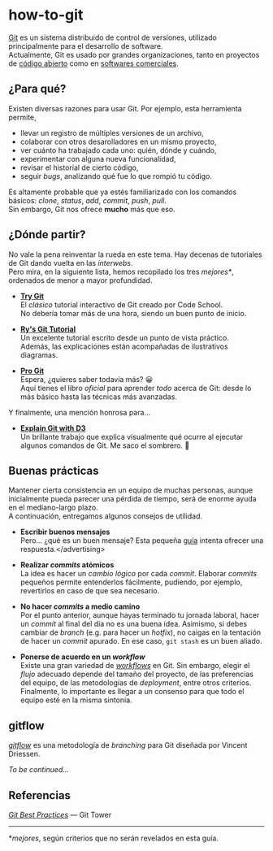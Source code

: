 
# how-to-git

[Git] es un sistema distribuido de control de versiones,
utilizado principalmente para el desarrollo de software.  
Actualmente, Git es usado por grandes organizaciones,
tanto en proyectos de [código abierto](https://github.com/explore)
como en [softwares comerciales](https://enterprise.github.com/home).

## ¿Para qué?

Existen diversas razones para usar Git.
Por ejemplo, esta herramienta permite,
- llevar un registro de múltiples versiones de un archivo,
- colaborar con otros desarolladores en un mismo proyecto,
- ver cuánto ha trabajado cada uno: quién, dónde y cuándo,
- experimentar con alguna nueva funcionalidad,
- revisar el historial de cierto código,
- seguir _bugs_, analizando qué fue lo que rompió tu código.

Es altamente probable que ya estés familiarizado con los comandos básicos:
_clone_, _status_, _add_, _commit_, _push_, _pull_.  
Sin embargo, Git nos ofrece **mucho** más que eso.

## ¿Dónde partir?

No vale la pena reinventar la rueda en este tema.
Hay decenas de tutoriales de Git dando vuelta en las _interwebs_.  
Pero mira, en la siguiente lista, hemos recopilado los tres _mejores*_,
ordenados de menor a mayor profundidad.

- [**Try Git**](https://try.github.io)  
  El _clásico_ tutorial interactivo de Git creado por Code School.  
  No debería tomar más de una hora, siendo un buen punto de inicio.

- [**Ry's Git Tutorial**](http://rypress.com/tutorials/git/index)  
  Un excelente tutorial escrito desde un punto de vista práctico.  
  Además, las explicaciones están acompañadas de ilustrativos diagramas.

- [**Pro Git**](https://git-scm.com/book/en/v2)  
  Espera, ¿quieres saber todavía más? :grinning:  
  Aquí tienes el libro _oficial_ para aprender _todo_ acerca de Git:
  desde lo más básico hasta las técnicas más avanzadas.

Y finalmente, una mención honrosa para...

- [**Explain Git with D3**](http://onlywei.github.io/explain-git-with-d3)  
  Un brillante trabajo que explica visualmente qué ocurre al ejecutar
  algunos comandos de Git. Me saco el sombrero. :tophat:

## Buenas prácticas

Mantener cierta consistencia en un equipo de muchas personas,
aunque inicialmente pueda parecer una pérdida de tiempo,
será de enorme ayuda en el mediano-largo plazo.  
A continuación, entregamos algunos consejos de utilidad.

- **Escribir buenos mensajes**  
  Pero... ¿qué es un buen mensaje?
  Esta pequeña [guía] intenta ofrecer una respuesta.&lt;/advertising&gt;

- **Realizar _commits_ atómicos**  
  La idea es hacer un _cambio lógico_ por cada _commit_.
  Elaborar _commits_ pequeños permite entenderlos fácilmente,
  pudiendo, por ejemplo, revertirlos en caso de que sea necesario.

- **No hacer _commits_ a medio camino**  
  Por el punto anterior, aunque hayas terminado tu jornada laboral,
  hacer un _commit_ al final del día no es una buena idea.
  Asimismo, si debes cambiar de _branch_ (e.g. para hacer un _hotfix_),
  no caigas en la tentación de hacer un _commit_ apurado.
  En ese caso, `git stash` es un buen aliado.

- **Ponerse de acuerdo en un _workflow_**  
  Existe una gran variedad de _[workflows]_ en Git.
  Sin embargo, elegir el _flujo_ adecuado depende del tamaño del proyecto,
  de las preferencias del equipo, de las metodologías de _deployment_,
  entre otros criterios.  
  Finalmente, lo importante es llegar a un consenso
  para que todo el equipo esté en la misma sintonía.

## gitflow

[_gitflow_](http://nvie.com/posts/a-successful-git-branching-model)
es una metodología de _branching_ para Git diseñada por Vincent Driessen.

_To be continued..._

## Referencias

[_Git Best Practices_](
https://www.git-tower.com/learn/git/ebook/command-line/appendix/best-practices)
— Git Tower

---

\*_mejores_, según criterios que no serán revelados en esta guía.

[/]:# (Referencias implícitas)

[git]:       https://en.wikipedia.org/wiki/Git_(software)
[guía]:      https://gist.github.com/nkawasg/f96a2f0bfe1e059d589d6a2190a2ac81
[workflows]: https://www.atlassian.com/git/tutorials/comparing-workflows
